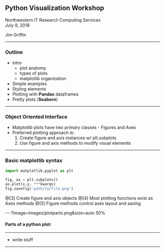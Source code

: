 ## Python Visualization Workshop


Northwestern IT Research Computing Services  
July 9, 2018  

Jim Griffin

---
### Outline

* Intro  
  * plot anatomy
  * types of plots
  * matplotlib organization  
* Simple examples  
* Styling elements  
* Plotting with **Pandas** dataframes  
* Pretty plots (**Seaborn**)  

---
### Object Oriented Interface

* Matplotlib plots have two primary classes - Figures and Axes
* Preferred plotting approach is:
  1. Create figure and axis instances w/ plt.subplots
  2. Use figure and axis methods to modify visual elements

---

### Basic matplotlib syntax
```python
import matplotlib.pyplot as plt

fig, ax = plt.subplots()
ax.plot(x,y, ***kwargs)
fig.savefig('path/to/file.png')
```
@[3] Create figure and axis objects
@[4] Most plotting functions exist as Axes methods
@[5] Figure methods control axes layout and saving


---?image=Images/plotparts.png&size=auto 50%
#### Parts of a python plot:

---
* write stuff

---


```

```
